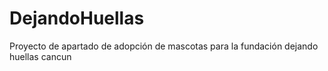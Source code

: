 # DejandoHuellas
Proyecto de apartado de adopción de mascotas para la fundación dejando huellas cancun
